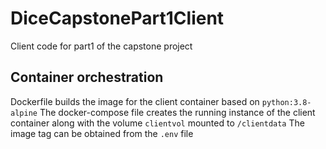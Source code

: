 # DiceCapstonePart1Client
Client code for part1 of the capstone project

## Container orchestration
Dockerfile builds the image for the client container based on `python:3.8-alpine`
The docker-compose file creates the running instance of the client container along with the volume `clientvol` mounted to `/clientdata`
The image tag can be obtained from the `.env` file
